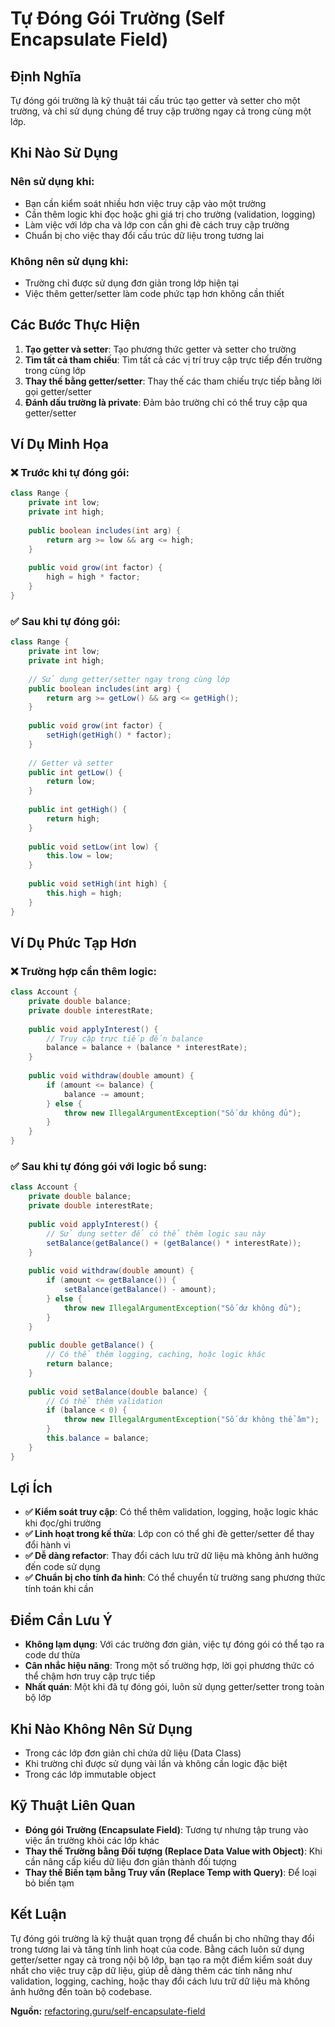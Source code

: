 # **Tự Đóng Gói Trường (Self Encapsulate Field)**

## **Định Nghĩa**
Tự đóng gói trường là kỹ thuật tái cấu trúc tạo getter và setter cho một trường, và chỉ sử dụng chúng để truy cập trường ngay cả trong cùng một lớp.

## **Khi Nào Sử Dụng**

### **Nên sử dụng khi:**
- Bạn cần kiểm soát nhiều hơn việc truy cập vào một trường
- Cần thêm logic khi đọc hoặc ghi giá trị cho trường (validation, logging)
- Làm việc với lớp cha và lớp con cần ghi đè cách truy cập trường
- Chuẩn bị cho việc thay đổi cấu trúc dữ liệu trong tương lai

### **Không nên sử dụng khi:**
- Trường chỉ được sử dụng đơn giản trong lớp hiện tại
- Việc thêm getter/setter làm code phức tạp hơn không cần thiết

## **Các Bước Thực Hiện**

1. **Tạo getter và setter**: Tạo phương thức getter và setter cho trường
2. **Tìm tất cả tham chiếu**: Tìm tất cả các vị trí truy cập trực tiếp đến trường trong cùng lớp
3. **Thay thế bằng getter/setter**: Thay thế các tham chiếu trực tiếp bằng lời gọi getter/setter
4. **Đánh dấu trường là private**: Đảm bảo trường chỉ có thể truy cập qua getter/setter

## **Ví Dụ Minh Họa**

### **❌ Trước khi tự đóng gói:**
```java
class Range {
    private int low;
    private int high;
    
    public boolean includes(int arg) {
        return arg >= low && arg <= high;
    }
    
    public void grow(int factor) {
        high = high * factor;
    }
}
```

### **✅ Sau khi tự đóng gói:**
```java
class Range {
    private int low;
    private int high;
    
    // Sử dụng getter/setter ngay trong cùng lớp
    public boolean includes(int arg) {
        return arg >= getLow() && arg <= getHigh();
    }
    
    public void grow(int factor) {
        setHigh(getHigh() * factor);
    }
    
    // Getter và setter
    public int getLow() {
        return low;
    }
    
    public int getHigh() {
        return high;
    }
    
    public void setLow(int low) {
        this.low = low;
    }
    
    public void setHigh(int high) {
        this.high = high;
    }
}
```

## **Ví Dụ Phức Tạp Hơn**

### **❌ Trường hợp cần thêm logic:**
```java
class Account {
    private double balance;
    private double interestRate;
    
    public void applyInterest() {
        // Truy cập trực tiếp đến balance
        balance = balance + (balance * interestRate);
    }
    
    public void withdraw(double amount) {
        if (amount <= balance) {
            balance -= amount;
        } else {
            throw new IllegalArgumentException("Số dư không đủ");
        }
    }
}
```

### **✅ Sau khi tự đóng gói với logic bổ sung:**
```java
class Account {
    private double balance;
    private double interestRate;
    
    public void applyInterest() {
        // Sử dụng setter để có thể thêm logic sau này
        setBalance(getBalance() + (getBalance() * interestRate));
    }
    
    public void withdraw(double amount) {
        if (amount <= getBalance()) {
            setBalance(getBalance() - amount);
        } else {
            throw new IllegalArgumentException("Số dư không đủ");
        }
    }
    
    public double getBalance() {
        // Có thể thêm logging, caching, hoặc logic khác
        return balance;
    }
    
    public void setBalance(double balance) {
        // Có thể thêm validation
        if (balance < 0) {
            throw new IllegalArgumentException("Số dư không thể âm");
        }
        this.balance = balance;
    }
}
```

## **Lợi Ích**

- **✅ Kiểm soát truy cập**: Có thể thêm validation, logging, hoặc logic khác khi đọc/ghi trường
- **✅ Linh hoạt trong kế thừa**: Lớp con có thể ghi đè getter/setter để thay đổi hành vi
- **✅ Dễ dàng refactor**: Thay đổi cách lưu trữ dữ liệu mà không ảnh hưởng đến code sử dụng
- **✅ Chuẩn bị cho tính đa hình**: Có thể chuyển từ trường sang phương thức tính toán khi cần

## **Điểm Cần Lưu Ý**

- **Không lạm dụng**: Với các trường đơn giản, việc tự đóng gói có thể tạo ra code dư thừa
- **Cân nhắc hiệu năng**: Trong một số trường hợp, lời gọi phương thức có thể chậm hơn truy cập trực tiếp
- **Nhất quán**: Một khi đã tự đóng gói, luôn sử dụng getter/setter trong toàn bộ lớp

## **Khi Nào Không Nên Sử Dụng**

- Trong các lớp đơn giản chỉ chứa dữ liệu (Data Class)
- Khi trường chỉ được sử dụng vài lần và không cần logic đặc biệt
- Trong các lớp immutable object

## **Kỹ Thuật Liên Quan**

- **Đóng gói Trường (Encapsulate Field)**: Tương tự nhưng tập trung vào việc ẩn trường khỏi các lớp khác
- **Thay thế Trường bằng Đối tượng (Replace Data Value with Object)**: Khi cần nâng cấp kiểu dữ liệu đơn giản thành đối tượng
- **Thay thế Biến tạm bằng Truy vấn (Replace Temp with Query)**: Để loại bỏ biến tạm

## **Kết Luận**

Tự đóng gói trường là kỹ thuật quan trọng để chuẩn bị cho những thay đổi trong tương lai và tăng tính linh hoạt của code. Bằng cách luôn sử dụng getter/setter ngay cả trong nội bộ lớp, bạn tạo ra một điểm kiểm soát duy nhất cho việc truy cập dữ liệu, giúp dễ dàng thêm các tính năng như validation, logging, caching, hoặc thay đổi cách lưu trữ dữ liệu mà không ảnh hưởng đến toàn bộ codebase.

**Nguồn:** [refactoring.guru/self-encapsulate-field](https://refactoring.guru/self-encapsulate-field)